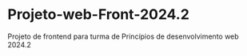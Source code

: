 # Projeto-web-Front-2024.2
Projeto de frontend para turma de Princípios de desenvolvimento web 2024.2
